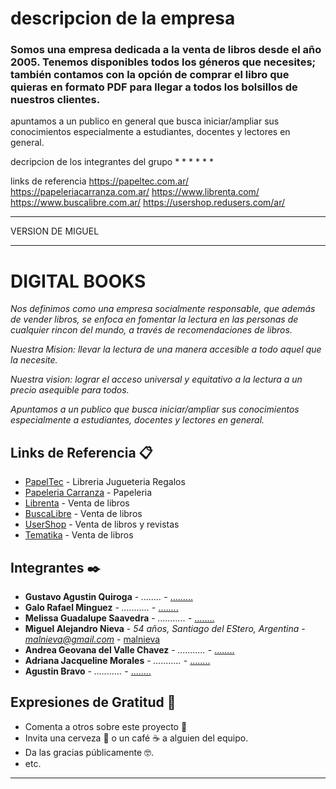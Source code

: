 # descripcion de la empresa 
### Somos una empresa dedicada a la venta de libros desde el año 2005. Tenemos disponibles todos los géneros que necesites; también contamos con la opción de comprar el libro que quieras en formato PDF para llegar a todos los bolsillos de nuestros clientes.

apuntamos a un publico en general que busca iniciar/ampliar sus conocimientos especialmente a estudiantes, docentes y lectores en general.


decripcion de los integrantes del grupo
*
*
*
*
*
*









links de referencia
https://papeltec.com.ar/
https://papeleriacarranza.com.ar/
https://www.librenta.com/
https://www.buscalibre.com.ar/
https://usershop.redusers.com/ar/



*************************
VERSION DE MIGUEL
*************************
# DIGITAL BOOKS

_Nos definimos como una empresa socialmente responsable, que además de vender libros, se enfoca en fomentar la lectura en las personas de cualquier rincon del mundo, a través de recomendaciones de libros._

_Nuestra Mision: llevar la lectura de una manera accesible a todo aquel que la necesite._

_Nuestra vision: lograr el acceso universal y equitativo a la lectura a un precio asequible para todos._

_Apuntamos a un publico que busca iniciar/ampliar sus conocimientos especialmente a estudiantes, docentes y lectores en general._


## Links de Referencia 📋

* [PapelTec](https://papeltec.com.ar/) - Libreria Jugueteria Regalos
* [Papeleria Carranza](https://papeleriacarranza.com.ar/) - Papeleria
* [Librenta](https://www.librenta.com/) - Venta de libros
* [BuscaLibre](https://www.buscalibre.com.ar/) - Venta de libros
* [UserShop](https://usershop.redusers.com/ar/) - Venta de libros y revistas
* [Tematika](https://tematika.com) - Venta de libros


## Integrantes ✒️

* **Gustavo Agustin Quiroga** - *........* - [.........](https://github.com/.........)
* **Galo Rafael Minguez** - *...........* - [........](https://github.com/.........)
* **Melissa Guadalupe Saavedra** - *...........* - [........](https://github.com/.........)
* **Miguel Alejandro Nieva** - *54 años, Santiago del EStero, Argentina* - *malnieva@gmail.com* - [malnieva](https://github.com/malnieva)
* **Andrea Geovana del Valle Chavez** - *...........* - [........](https://github.com/.........)
* **Adriana Jacqueline Morales** - *...........* - [........](https://github.com/.........)
* **Agustin Bravo** - *...........* - [........](https://github.com/.........)


## Expresiones de Gratitud 🎁

* Comenta a otros sobre este proyecto 📢
* Invita una cerveza 🍺 o un café ☕ a alguien del equipo. 
* Da las gracias públicamente 🤓.
* etc.


---
